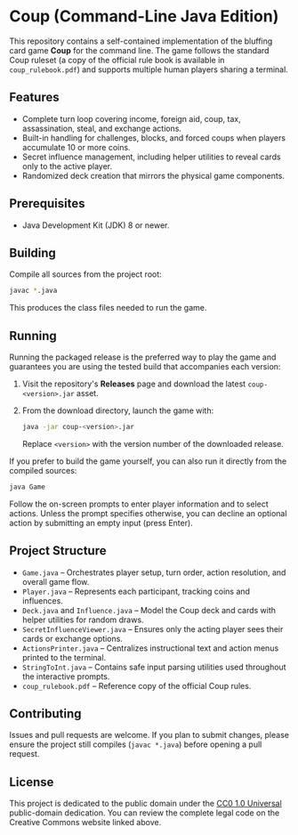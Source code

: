 # Coup (Command-Line Java Edition)

This repository contains a self-contained implementation of the bluffing card game **Coup** for the command line. The game follows the standard Coup ruleset (a copy of the official rule book is available in `coup_rulebook.pdf`) and supports multiple human players sharing a terminal.

## Features

- Complete turn loop covering income, foreign aid, coup, tax, assassination, steal, and exchange actions.
- Built-in handling for challenges, blocks, and forced coups when players accumulate 10 or more coins.
- Secret influence management, including helper utilities to reveal cards only to the active player.
- Randomized deck creation that mirrors the physical game components.

## Prerequisites

- Java Development Kit (JDK) 8 or newer.

## Building

Compile all sources from the project root:

```bash
javac *.java
```

This produces the class files needed to run the game.

## Running

Running the packaged release is the preferred way to play the game and guarantees you are using the tested build that accompanies each version:

1. Visit the repository's **Releases** page and download the latest `coup-<version>.jar` asset.
2. From the download directory, launch the game with:

   ```bash
   java -jar coup-<version>.jar
   ```

   Replace `<version>` with the version number of the downloaded release.

If you prefer to build the game yourself, you can also run it directly from the compiled sources:

```bash
java Game
```

Follow the on-screen prompts to enter player information and to select actions. Unless the prompt specifies otherwise, you can decline an optional action by submitting an empty input (press Enter).

## Project Structure

- `Game.java` – Orchestrates player setup, turn order, action resolution, and overall game flow.
- `Player.java` – Represents each participant, tracking coins and influences.
- `Deck.java` and `Influence.java` – Model the Coup deck and cards with helper utilities for random draws.
- `SecretInfluenceViewer.java` – Ensures only the acting player sees their cards or exchange options.
- `ActionsPrinter.java` – Centralizes instructional text and action menus printed to the terminal.
- `StringToInt.java` – Contains safe input parsing utilities used throughout the interactive prompts.
- `coup_rulebook.pdf` – Reference copy of the official Coup rules.

## Contributing

Issues and pull requests are welcome. If you plan to submit changes, please ensure the project still compiles (`javac *.java`) before opening a pull request.

## License

This project is dedicated to the public domain under the [CC0 1.0 Universal](https://creativecommons.org/publicdomain/zero/1.0/) public-domain dedication. You can review the complete legal code on the Creative Commons website linked above.
